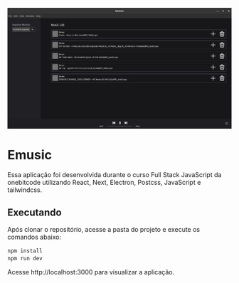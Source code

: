 ![Cover](./github/cover.png)

#   Emusic

Essa aplicação foi desenvolvida durante o curso Full Stack JavaScript da onebitcode utilizando React, Next, Electron, Postcss, JavaScript e tailwindcss.

## Executando

Após clonar o repositório, acesse a pasta do projeto e execute os comandos abaixo:

```sh
npm install
npm run dev
```

Acesse http://localhost:3000 para visualizar a aplicação.
